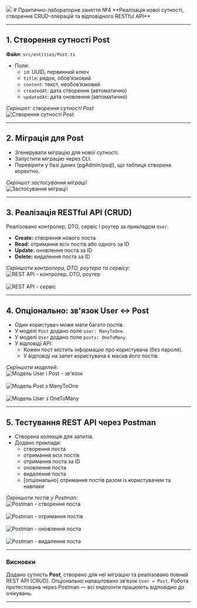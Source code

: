 <img src="11.PNG">
# Практично-лабораторне заняття №4
**Реалізація нової сутності, створення CRUD-операцій та відповідного RESTful API**

---

## 1. Створення сутності Post
**Файл:** `src/entities/Post.ts`

- Поля:
  - `id`: UUID, первинний ключ  
  - `title`: рядок, обов’язковий  
  - `content`: текст, необов’язковий  
  - `createdAt`: дата створення (автоматично)  
  - `updatedAt`: дата оновлення (автоматично)

*Скріншот: створення сутності Post*  
<img src="lab4_1.PNG" alt="Створення сутності Post">

---

## 2. Міграція для Post
- Згенерувати міграцію для нової сутності.  
- Запустити міграцію через CLI.  
- Перевірити у базі даних (pgAdmin/psql), що таблиця створена коректно.  

*Скріншот застосування міграції*  
<img src="lab4_2.PNG" alt="Застосування міграції">

---

## 3. Реалізація RESTful API (CRUD)
Реалізовано контролер, DTO, сервіс і роутер за прикладом `User`.

- **Create:** створення нового поста  
- **Read:** отримання всіх постів або одного за ID  
- **Update:** оновлення поста за ID  
- **Delete:** видалення поста за ID  

*Скріншоти контролера, DTO, роутера та сервісу:*  
<img src="lab4_3.PNG" alt="REST API - контролер, DTO, роутер">  
<br><img src="lab4_4.PNG" alt="REST API - сервіс">

---

## 4. Опціонально: зв'язок User ↔ Post
- Один користувач може мати багато постів.  
- У моделі `Post` додано поле `user: ManyToOne`.  
- У моделі `User` додано поле `posts: OneToMany`.  
- У відповіді API:
  - Кожен пост містить інформацію про користувача (без пароля).  
  - У відповіді на запит користувача є масив його постів.  

*Скріншоти моделей:*  
<img src="lab4_5.PNG" alt="Модель User і Post - зв'язок">  
<br><img src="lab4_6.PNG" alt="Модель Post з ManyToOne">  
<br><img src="lab4_7.PNG" alt="Модель User з OneToMany">

---

## 5. Тестування REST API через Postman
- Створена колекція для запитів.  
- Додано приклади:
  - створення поста  
  - отримання всіх постів  
  - отримання поста за ID  
  - оновлення поста  
  - видалення поста  
  - [опціонально] отримання постів разом із користувачем та навпаки  

*Скріншоти тестів у Postman:*  
<img src="lab4_8.PNG" alt="Postman - створення поста">  
<br><img src="lab4_9.PNG" alt="Postman - отримання постів">  
<br><img src="lab4_10.PNG" alt="Postman - оновлення поста">  
<br><img src="lab4_11.PNG" alt="Postman - видалення поста">

---

### Висновки
Додано сутність **Post**, створено для неї міграцію та реалізовано повний REST API (CRUD). Опціонально налаштовано зв’язок `User ↔ Post`. Робота протестована через Postman — всі ендпоінти працюють відповідно до очікувань.  

---
